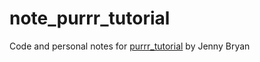 # note_purrr_tutorial
Code and personal notes for [purrr_tutorial](https://jennybc.github.io/purrr-tutorial/index.html) by Jenny Bryan
